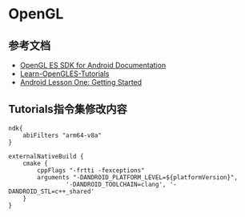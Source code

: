 # OpenGL

## 参考文档

* [OpenGL ES SDK for Android Documentation](https://arm-software.github.io/opengl-es-sdk-for-android/index.html)
* [Learn-OpenGLES-Tutorials](https://github.com/learnopengles/Learn-OpenGLES-Tutorials)
* [Android Lesson One: Getting Started](https://www.learnopengles.com/android-lesson-one-getting-started/)

## Tutorials指令集修改内容

```
ndk{
    abiFilters "arm64-v8a"
}

externalNativeBuild {
    cmake {
        cppFlags "-frtti -fexceptions"
        arguments "-DANDROID_PLATFORM_LEVEL=${platformVersion}",
                '-DANDROID_TOOLCHAIN=clang', '-DANDROID_STL=c++_shared'
    }
}
```